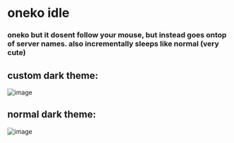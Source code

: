 # oneko idle

### oneko but it dosent follow your mouse, but instead goes ontop of server names. also incrementally sleeps like normal (very cute)

## custom dark theme:
![image](https://github.com/renzz00/oneko-modded/assets/148696025/0b77e7c4-0762-4374-ad71-14da88d5cdef)

## normal dark theme:
![image](https://github.com/renzz00/oneko-modded/assets/148696025/d1c2a10d-7bfd-4dca-82d8-b0090d82b748)
